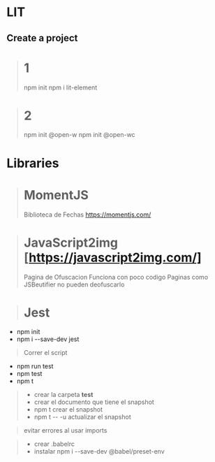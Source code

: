 # LIT

## Create a project

> # 1
> npm init
> npm i lit-element

> # 2
> npm init @open-w
> npm init @open-wc


# Libraries

> # MomentJS
> Biblioteca de Fechas
> https://momentjs.com/

<script src="https://cdnjs.cloudflare.com/ajax/libs/moment.js/2.27.0/moment.min.js"></script>
<script src="https://cdnjs.cloudflare.com/ajax/libs/moment.js/2.27.0/locale/es.min.js" integrity="sha512-tgY2qswcbQir80Vp67s5ZdbKikl99YmVXp3V/C4Acthk4gI29ONbQ+MR8B5tpESkNoa0N1P7HnSuzC6nOflrwA==" crossorigin="anonymous"></script>


> # JavaScript2img [https://javascript2img.com/]
> Pagina de Ofuscacion
> Funciona con poco codigo
> Paginas como JSBeutifier no pueden deofuscarlo

># Jest

- npm init
- npm i --save-dev jest

> Correr el script
- npm run test
- npm test
- npm t

> - crear la carpeta __test__
> - crear el documento que tiene el snapshot
> - npm t           crear el snapshot
> - npm t -- -u     actualizar el snapshot


> evitar errores al usar    imports

> - crear .babelrc
> - instalar  npm i --save-dev @babel/preset-env












